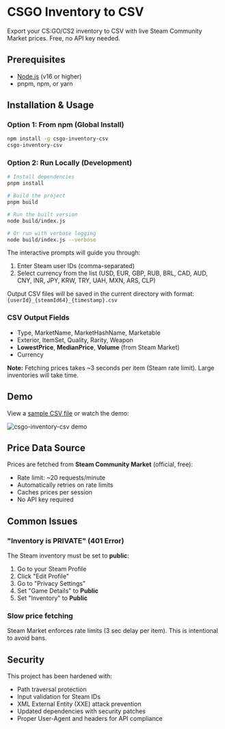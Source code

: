 # CSGO Inventory to CSV

Export your CS:GO/CS2 inventory to CSV with live Steam Community Market prices. Free, no API key needed.

## Prerequisites

- [Node.js](https://nodejs.org/en/download) (v16 or higher)
- pnpm, npm, or yarn

## Installation & Usage

### Option 1: From npm (Global Install)

```bash
npm install -g csgo-inventory-csv
csgo-inventory-csv
```

### Option 2: Run Locally (Development)

```bash
# Install dependencies
pnpm install

# Build the project
pnpm build

# Run the built version
node build/index.js

# Or run with verbose logging
node build/index.js --verbose
```

The interactive prompts will guide you through:
1. Enter Steam user IDs (comma-separated)
2. Select currency from the list (USD, EUR, GBP, RUB, BRL, CAD, AUD, CNY, INR, JPY, KRW, TRY, UAH, MXN, ARS, CLP)

Output CSV files will be saved in the current directory with format: `{userId}_{steamId64}_{timestamp}.csv`

### CSV Output Fields
- Type, MarketName, MarketHashName, Marketable
- Exterior, ItemSet, Quality, Rarity, Weapon
- **LowestPrice**, **MedianPrice**, **Volume** (from Steam Market)
- Currency

**Note:** Fetching prices takes ~3 seconds per item (Steam rate limit). Large inventories will take time.

## Demo

View a [sample CSV file](https://github.com/imlokesh/csgo-inventory-csv/blob/master/assets/imlokesh_76561198312488313_1682246447.csv) or watch the demo:

![csgo-inventory-csv demo](https://github.com/imlokesh/csgo-inventory-csv/blob/master/assets/csgo-inventory-csv.gif)

## Price Data Source

Prices are fetched from **Steam Community Market** (official, free):
- Rate limit: ~20 requests/minute
- Automatically retries on rate limits
- Caches prices per session
- No API key required

## Common Issues

### "Inventory is PRIVATE" (401 Error)
The Steam inventory must be set to **public**:
1. Go to your Steam Profile
2. Click "Edit Profile"
3. Go to "Privacy Settings"
4. Set "Game Details" to **Public**
5. Set "Inventory" to **Public**

### Slow price fetching
Steam Market enforces rate limits (3 sec delay per item). This is intentional to avoid bans.

## Security

This project has been hardened with:
- Path traversal protection
- Input validation for Steam IDs
- XML External Entity (XXE) attack prevention
- Updated dependencies with security patches
- Proper User-Agent and headers for API compliance
